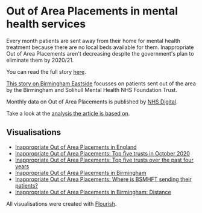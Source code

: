 # Out of Area Placements in mental health services

Every month patients are sent away from their home for mental health treatment because there are no local beds available for them. Inappropriate Out of Area Placements aren't decreasing despite the government's plan to eliminate them by 2020/21. 

You can read the full story [here](https://vfillis.github.io/out-of-area-placements/).

[This story on Birmingham Eastside](https://birminghameastside.com/mental-health-patients-forced-to-travel-hundreds-of-kilometres-for-treatment-despite-government-pledge/) focusses on patients sent out of the area by the Birmingham and Solihull Mental Health NHS Foundation Trust. 

Monthly data on Out of Area Placements is published by [NHS Digital](https://digital.nhs.uk/data-and-information/publications/statistical/out-of-area-placements-in-mental-health-services). 

Take a look at the [analysis the article is based on](https://github.com/vfillis/out-of-area-placements/tree/main/analysis). 

## Visualisations

- [Inappropriate Out of Area Placements in England](https://public.flourish.studio/visualisation/5034303/)
- [Inappropriate Out of Area Placements: Top five trusts in October 2020](https://public.flourish.studio/visualisation/5034391/)
- [Inappropriate Out of Area Placements: Top five trusts over the past four years](https://public.flourish.studio/visualisation/5026748/)
- [Inappropriate Out of Area Placements in Birmingham](https://public.flourish.studio/visualisation/5034482/)
- [Inappropriate Out of Area Placements: Where is BSMHFT sending their patients?](https://public.flourish.studio/visualisation/5034495/)
- [Inappropriate Out of Area Placements in Birmingham: Distance](https://public.flourish.studio/visualisation/5034512/)

All visualisations were created with [Flourish](https://flourish.studio).
